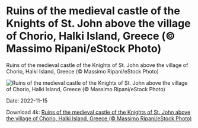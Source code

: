 # Ruins of the medieval castle of the Knights of St. John above the village of Chorio, Halki Island, Greece (© Massimo Ripani/eStock Photo)

Ruins of the medieval castle of the Knights of St. John above the village of Chorio, Halki Island, Greece (© Massimo Ripani/eStock Photo)

![Ruins of the medieval castle of the Knights of St. John above the village of Chorio, Halki Island, Greece (© Massimo Ripani/eStock Photo)](https://bing.com/th?id=OHR.SanGiovanni_EN-US1675492729_UHD.jpg&w=1024&h=576)

Date: 2022-11-15

Download 4k: [Ruins of the medieval castle of the Knights of St. John above the village of Chorio, Halki Island, Greece (© Massimo Ripani/eStock Photo)](https://bing.com/th?id=OHR.SanGiovanni_EN-US1675492729_UHD.jpg)

